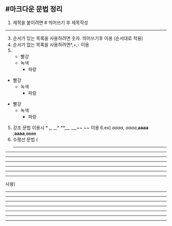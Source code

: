 ## #마크다운 문법 정리
1. 제목을 붙이려면 # 띄어쓰기 후 제목작성
* * *
3. 순서가 있는 목록을 사용하려면 숫자. 띄어쓰기후 이용 (순서대로 적용)
4.  순서가 없는 목록을 사용하려면*,+,- 이용
5. * 빨강
    * 녹색
      * 파랑

+ 빨강
  + 녹색
    + 파랑

- 빨강
  - 녹색
    - 파랑
  
5. 강조 문법 이용시 * *,_ _,** **,__ __,~~ ~~ 이용
6.ex) *aaaa*, _aaaa_,**aaaa** ,__aaaa__,~~aaaa~~
7. 수평선 문법 (<hr/>

* * *

***

- - -

---

_ _ _

___

사용)
<hr/>

* * *

***

- - -

---

_ _ _

___


